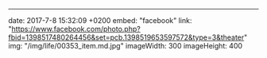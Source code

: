 ---
date: 2017-7-8 15:32:09 +0200
embed: "facebook"
link: "https://www.facebook.com/photo.php?fbid=1398517480264456&set=pcb.1398519653597572&type=3&theater"
img: "/img/life/00353_item.md.jpg"
imageWidth: 300
imageHeight: 400
